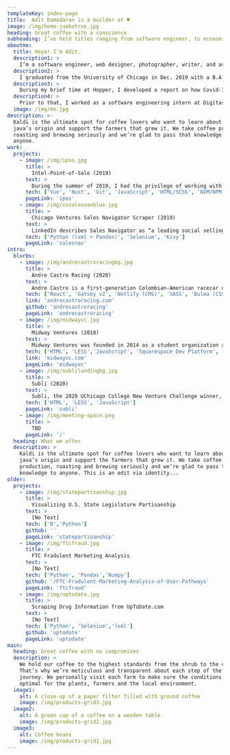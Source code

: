 ```yaml
---
templateKey: index-page
title:  Adit Damodaran is a builder at ♥
image: /img/home-jumbotron.jpg
heading: Great coffee with a conscience
subheading: I’ve held titles ranging from software engineer, to economist, to designer.
aboutme:
  title: Heya! I’m Adit.
  description1: >
    I’m a software engineer, web designer, photographer, writer, and avid roadtripper. I most recently worked as an Economist at Hopper, but am looking for my next opportunity a bit early due to Covid-19.  
  description2: >
    I graduated from the University of Chicago in Dec. 2019 with a B.A. in Economics and a specialization in Data Science. In Aug. 2020, I’ll begin my Online Master’s in Computer Science at the Georgia Institute of Technology.
  description3: >
    During my brief time at Hopper, I developed a report on how Covid-19 would affect U.S. & Canadian flight operations and airfare, and created data visualizations to help the communications team understand the scope of cancellations across major U.S. airports and carriers.
  description4: >
    Prior to that, I worked as a software engineering intern at Digitas for the Intel account. I was also an undergraduate VC Intern with Chicago Ventures, and a Marketing/Design Intern alongside the amazing team at the Polsky Center for Entrepreneurship and Innovation.
  image: /img/me.jpg
description: >-
  Kaldi is the ultimate spot for coffee lovers who want to learn about their
  java’s origin and support the farmers that grew it. We take coffee production,
  roasting and brewing seriously and we’re glad to pass that knowledge to
  anyone.
work:
  projects:
    - image: /img/ipos.jpg
      title: >
        Intel-Point-of-Sale (2019)
      text: >
        During the summer of 2019, I had the privilege of working with the amazing Technology team at Digitas in Chicago as a Front-End Software Engineering Intern. During my time at Digitas, I worked on Intel’s “Intelligent Point of Sale (IPOS)” software. IPOS enables retail shoppers to learn about and explore the capabilities of Intel devices without the pressure of a salesperson. The software, which is installed on thousands of devices in computer showrooms around the world, automatically detects the system specifications of the device and displays this information in an easy-to-understand, interactive experience that educates the shopper. Additionally, a cloud-based admin panel allows retailers to control and modify hundreds of devices at a time, enabling them to customize prices, promotions, and branding.
      tech: ['Vue', 'Nuxt', 'Git', 'JavaScript', 'HTML/SCSS', 'NVM/NPM']
      pageLink: 'ipos'
    - image: /img/cvsalesnavblue.jpg
      title: >
        Chicago Ventures Sales Navigator Scraper (2019)
      text: >
        LinkedIn describes Sales Navigator as “a leading social selling tool that enables sales professionals to build and nurture customer relationships and attain increased sales performance.” Sales Navigator is a paid-subscription service. I built, shipped, and maintained software to scrape ~100 results/minute for any given filter on Sales Navigator, helping Chicago Ventures automate a previously manual and tedious process.
      tech: ['Python (lxml + Pandas)', 'Selenium', 'Kivy']
      pageLink: 'salesnav'
intro:
  blurbs:
    - image: /img/andrecastroracingbg.jpg
      title: >
        Andre Castro Racing (2020)
      text: >
        Andre Castro is a first-generation Colombian-American racecar driver. I met Andre back in 2018, when he was looking for sponsorships to continue on the Mazda Road to Indy USF2000 Series. Last year he proved to be a front-runner in the 2019 NASCAR Whelen Euro Series with PK Carsport, and this year amid the 2020 Coronavirus Pandemic he has continued to excel in EuroNascar's E-Series with DF1 Racing. I built Andre's website to help sponsors and racing teams better understand his potential and talent.
      tech: ['React', 'Gatsby v2', 'Netlify (CMS)', 'SASS', 'Bulma (CSS)', 'Javascript']
      link: 'andrecastroracing.com'
      github: 'andrecastroracing'
      pageLink: 'andrecastroracing'
    - image: /img/midwayvc.jpg
      title: >
        Midway Ventures (2018)
      text: >
        Midway Ventures was founded in 2014 as a student organization at the University of Chicago to help VC firms identify, diligence, and source promising student startups, and to work directly with startups on projects related to fundraising and business development.
      tech: ['HTML', 'LESS','JavaScript', 'Squarespace Dev Platform', 'jQuery', 'Greensock']
      link: 'midwayvc.com'
      pageLink: 'midwayvc'
    - image: /img/sublilandingbg.jpg
      title: >
        Subli (2020)
      text: >
        Subli, the 2020 UChicago College New Venture Challenge winner, is a student-run startup that made a free peer-to-peer marketplace to find and list student housing. I worked with Subli to design and develop a landing page that would emphasize their brand's simplicity and honesty while increasing conversions.
      tech: ['HTML', 'LESS', 'JavaScript']
      pageLink: 'subli'
    - image: /img/meeting-space.png
      title: >
        TBD
      pageLink: '/'
  heading: What we offer
  description: >
    Kaldi is the ultimate spot for coffee lovers who want to learn about their
    java’s origin and support the farmers that grew it. We take coffee
    production, roasting and brewing seriously and we’re glad to pass that
    knowledge to anyone. This is an edit via identity...
older:
  projects:
    - image: /img/statepartisanship.jpg
      title: >
        Visualizing U.S. State Legislature Partisanship
      text: >
        [No Text]
      tech: ['R','Python']
      github: ''
      pageLink: 'statepartisanship'
    - image: /img/ftcfraud.jpg
      title: >
        FTC Fradulent Marketing Analysis
      text: >
        [No Text]
      tech: ['Python', 'Pandas','Numpy']
      github: '/FTC-Fradulent-Marketing-Analysis-of-User-Pathways'
      pageLink: 'ftcfraud'
    - image: /img/uptodate.jpg
      title: >
        Scraping Drug Information from UpToDate.com
      text: >
        [No Text]
      tech: ['Python', 'Selenium','lxml']
      github: 'uptodate'
      pageLink: 'uptodate'
main:
  heading: Great coffee with no compromises
  description: >
    We hold our coffee to the highest standards from the shrub to the cup.
    That’s why we’re meticulous and transparent about each step of the coffee’s
    journey. We personally visit each farm to make sure the conditions are
    optimal for the plants, farmers and the local environment.
  image1:
    alt: A close-up of a paper filter filled with ground coffee
    image: /img/products-grid3.jpg
  image2:
    alt: A green cup of a coffee on a wooden table
    image: /img/products-grid2.jpg
  image3:
    alt: Coffee beans
    image: /img/products-grid1.jpg
---
```

